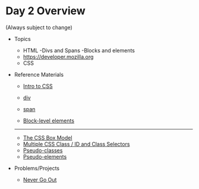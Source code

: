 # Day 2 Overview

(Always subject to change)

- Topics
  - HTML
   -Divs and Spans
   -Blocks and elements
  - https://developer.mozilla.org  
  -  CSS
- Reference Materials
  - [Intro to CSS](https://docs.google.com/presentation/d/1y1mQfYIBUxZs_G2bxknEPqfG95GtIH9aa94wickWSeA/edit?usp=sharing)
  
  
  - [div](http://www.w3schools.com/tags/tag_div.asp)
  - [span](http://www.w3schools.com/tags/tag_span.asp)
  - [Block-level elements](https://developer.mozilla.org/en-US/docs/Web/HTML/Block-level_elements)
    
  ---
  - [The CSS Box Model](http://www.w3schools.com/css/css_boxmodel.asp)
  - [Multiple CSS Class / ID and Class Selectors](https://css-tricks.com/multiple-class-id-selectors/)
  - [Pseudo-classes](https://developer.mozilla.org/en-US/docs/Web/CSS/Pseudo-classes)
  - [Pseudo-elements](https://developer.mozilla.org/en-US/docs/Web/CSS/pseudo-elements)
  
  
- Problems/Projects
  - [Never Go Out](Assignments/02-never-go-out/)

